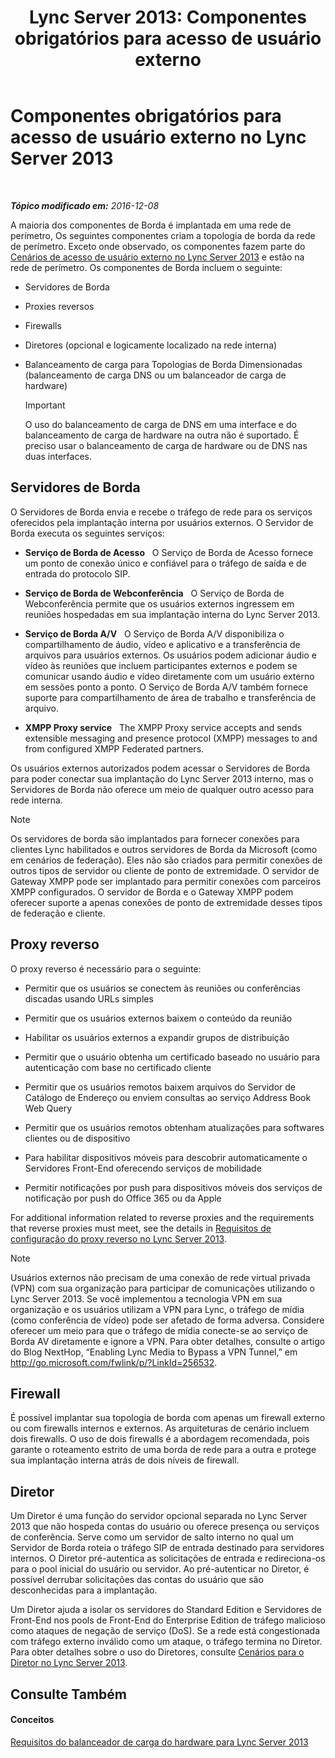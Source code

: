 ﻿---
title: 'Lync Server 2013: Componentes obrigatórios para acesso de usuário externo'
TOCTitle: Componentes obrigatórios para acesso de usuário externo
ms:assetid: 2d0f9817-14e7-4109-95dc-62420e3c29e2
ms:mtpsurl: https://technet.microsoft.com/pt-br/library/Gg425779(v=OCS.15)
ms:contentKeyID: 49306240
ms.date: 12/10/2016
mtps_version: v=OCS.15
ms.translationtype: HT
---

# Componentes obrigatórios para acesso de usuário externo no Lync Server 2013

 

_**Tópico modificado em:** 2016-12-08_

A maioria dos componentes de Borda é implantada em uma rede de perímetro, Os seguintes componentes criam a topologia de borda da rede de perímetro. Exceto onde observado, os componentes fazem parte do [Cenários de acesso de usuário externo no Lync Server 2013](lync-server-2013-scenarios-for-external-user-access.md) e estão na rede de perímetro. Os componentes de Borda incluem o seguinte:

  - Servidores de Borda

  - Proxies reversos

  - Firewalls

  - Diretores (opcional e logicamente localizado na rede interna)

  - Balanceamento de carga para Topologias de Borda Dimensionadas (balanceamento de carga DNS ou um balanceador de carga de hardware)
    
    > [!important]  
    > O uso do balanceamento de carga de DNS em uma interface e do balanceamento de carga de hardware na outra não é suportado. É preciso usar o balanceamento de carga de hardware ou de DNS nas duas interfaces.

## Servidores de Borda

O Servidores de Borda envia e recebe o tráfego de rede para os serviços oferecidos pela implantação interna por usuários externos. O Servidor de Borda executa os seguintes serviços:

  - **Serviço de Borda de Acesso**   O Serviço de Borda de Acesso fornece um ponto de conexão único e confiável para o tráfego de saída e de entrada do protocolo SIP.

  - **Serviço de Borda de Webconferência**   O Serviço de Borda de Webconferência permite que os usuários externos ingressem em reuniões hospedadas em sua implantação interna do Lync Server 2013.

  - **Serviço de Borda A/V**   O Serviço de Borda A/V disponibiliza o compartilhamento de áudio, vídeo e aplicativo e a transferência de arquivos para usuários externos. Os usuários podem adicionar áudio e vídeo às reuniões que incluem participantes externos e podem se comunicar usando áudio e vídeo diretamente com um usuário externo em sessões ponto a ponto. O Serviço de Borda A/V também fornece suporte para compartilhamento de área de trabalho e transferência de arquivo.

  - **XMPP Proxy service**   The XMPP Proxy service accepts and sends extensible messaging and presence protocol (XMPP) messages to and from configured XMPP Federated partners.

Os usuários externos autorizados podem acessar o Servidores de Borda para poder conectar sua implantação do Lync Server 2013 interno, mas o Servidores de Borda não oferece um meio de qualquer outro acesso para rede interna.

> [!note]  
> Os servidores de borda são implantados para fornecer conexões para clientes Lync habilitados e outros servidores de Borda da Microsoft (como em cenários de federação). Eles não são criados para permitir conexões de outros tipos de servidor ou cliente de ponto de extremidade. O servidor de Gateway XMPP pode ser implantado para permitir conexões com parceiros XMPP configurados. O servidor de Borda e o Gateway XMPP podem oferecer suporte a apenas conexões de ponto de extremidade desses tipos de federação e cliente.

## Proxy reverso

O proxy reverso é necessário para o seguinte:

  - Permitir que os usuários se conectem às reuniões ou conferências discadas usando URLs simples

  - Permitir que os usuários externos baixem o conteúdo da reunião

  - Habilitar os usuários externos a expandir grupos de distribuição

  - Permitir que o usuário obtenha um certificado baseado no usuário para autenticação com base no certificado cliente

  - Permitir que os usuários remotos baixem arquivos do Servidor de Catálogo de Endereço ou enviem consultas ao serviço Address Book Web Query

  - Permitir que os usuários remotos obtenham atualizações para softwares clientes ou de dispositivo

  - Para habilitar dispositivos móveis para descobrir automaticamente o Servidores Front-End oferecendo serviços de mobilidade

  - Permitir notificações por push para dispositivos móveis dos serviços de notificação por push do Office 365 ou da Apple

For additional information related to reverse proxies and the requirements that reverse proxies must meet, see the details in [Requisitos de configuração do proxy reverso no Lync Server 2013](lync-server-2013-configuration-requirements-for-reverse-proxy.md).

> [!note]  
> Usuários externos não precisam de uma conexão de rede virtual privada (VPN) com sua organização para participar de comunicações utilizando o Lync Server 2013. Se você implementou a tecnologia VPN em sua organização e os usuários utilizam a VPN para Lync, o tráfego de mídia (como conferência de vídeo) pode ser afetado de forma adversa. Considere oferecer um meio para que o tráfego de mídia conecte-se ao serviço de Borda AV diretamente e ignore a VPN. Para obter detalhes, consulte o artigo do Blog NextHop, “Enabling Lync Media to Bypass a VPN Tunnel,” em <a href="http://go.microsoft.com/fwlink/p/?linkid=256532">http://go.microsoft.com/fwlink/p/?LinkId=256532</a>.

## Firewall

É possível implantar sua topologia de borda com apenas um firewall externo ou com firewalls internos e externos. As arquiteturas de cenário incluem dois firewalls. O uso de dois firewalls é a abordagem recomendada, pois garante o roteamento estrito de uma borda de rede para a outra e protege sua implantação interna atrás de dois níveis de firewall.

## Diretor

Um Diretor é uma função do servidor opcional separada no Lync Server 2013 que não hospeda contas do usuário ou oferece presença ou serviços de conferência. Serve como um servidor de salto interno no qual um Servidor de Borda roteia o tráfego SIP de entrada destinado para servidores internos. O Diretor pré-autentica as solicitações de entrada e redireciona-os para o pool inicial do usuário ou servidor. Ao pré-autenticar no Diretor, é possível derrubar solicitações das contas do usuário que são desconhecidas para a implantação.

Um Diretor ajuda a isolar os servidores do Standard Edition e Servidores de Front-End nos pools de Front-End do Enterprise Edition de tráfego malicioso como ataques de negação de serviço (DoS). Se a rede está congestionada com tráfego externo inválido como um ataque, o tráfego termina no Diretor. Para obter detalhes sobre o uso do Diretores, consulte [Cenários para o Diretor no Lync Server 2013](lync-server-2013-scenarios-for-the-director.md).

## Consulte Também

#### Conceitos

[Requisitos do balanceador de carga do hardware para Lync Server 2013](lync-server-2013-hardware-load-balancer-requirements.md)


